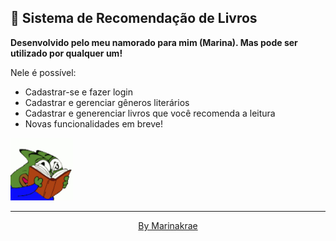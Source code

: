 ## 🥰 Sistema de Recomendação de Livros

**Desenvolvido pelo meu namorado para mim (Marina). Mas pode ser utilizado por qualquer um!**

Nele é possível:

- Cadastrar-se e fazer login
- Cadastrar e gerenciar gêneros literários
- Cadastrar e generenciar livros que você recomenda a leitura
- Novas funcionalidades em breve!

<img src="https://github.com/Marinakrae/imagens_sites/blob/a9e68c155808b1656819d02a50a3a3a3be27525f/pepega-reading.gif" height="100">

---

<a href="https://github.com/Marinakrae">
  <p align="center">
    By Marinakrae
  </p>  
</a>
